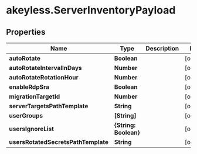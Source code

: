 # akeyless.ServerInventoryPayload

## Properties

Name | Type | Description | Notes
------------ | ------------- | ------------- | -------------
**autoRotate** | **Boolean** |  | [optional] 
**autoRotateIntervalInDays** | **Number** |  | [optional] 
**autoRotateRotationHour** | **Number** |  | [optional] 
**enableRdpSra** | **Boolean** |  | [optional] 
**migrationTargetId** | **Number** |  | [optional] 
**serverTargetsPathTemplate** | **String** |  | [optional] 
**userGroups** | **[String]** |  | [optional] 
**usersIgnoreList** | **{String: Boolean}** |  | [optional] 
**usersRotatedSecretsPathTemplate** | **String** |  | [optional] 


